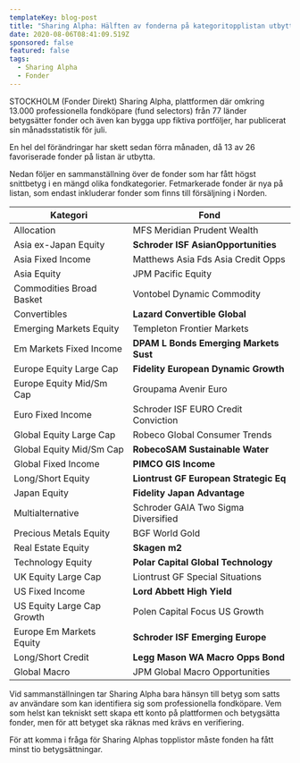 ```yaml
---
templateKey: blog-post
title: "Sharing Alpha: Hälften av fonderna på kategoritopplistan utbytta i juli"
date: 2020-08-06T08:41:09.519Z
sponsored: false
featured: false
tags:
  - Sharing Alpha
  - Fonder
---
```

STOCKHOLM (Fonder Direkt) Sharing Alpha, plattformen där omkring 13.000 professionella fondköpare (fund selectors) från 77 länder betygsätter fonder och även kan bygga upp fiktiva portföljer, har publicerat sin månadsstatistik för juli.

En hel del förändringar har skett sedan förra månaden, då 13 av 26 favoriserade fonder på listan är utbytta.

Nedan följer en sammanställning över de fonder som har fått högst snittbetyg i en mängd olika fondkategorier. Fetmarkerade fonder är nya på listan, som endast inkluderar fonder som finns till försäljning i Norden.



| **Kategori**               | **Fond**                               |
| -------------------------- | -------------------------------------- |
| Allocation                 | MFS Meridian Prudent Wealth            |
| Asia ex-Japan Equity       | **Schroder ISF AsianOpportunities**    |
| Asia Fixed Income          | Matthews Asia Fds Asia Credit Opps     |
| Asia Equity                | JPM Pacific Equity                     |
| Commodities Broad Basket   | Vontobel Dynamic Commodity             |
| Convertibles               | **Lazard Convertible Global**          |
| Emerging Markets Equity    | Templeton Frontier Markets             |
| Em Markets Fixed Income    | **DPAM L Bonds Emerging Markets Sust** |
| Europe Equity Large Cap    | **Fidelity European Dynamic Growth**   |
| Europe Equity Mid/Sm Cap   | Groupama Avenir Euro                   |
| Euro Fixed Income          | Schroder ISF EURO Credit Conviction    |
| Global Equity Large Cap    | Robeco Global Consumer Trends          |
| Global Equity Mid/Sm Cap   | **RobecoSAM Sustainable Water**        |
| Global Fixed Income        | **PIMCO GIS Income**                   |
| Long/Short Equity          | **Liontrust GF European Strategic Eq** |
| Japan Equity               | **Fidelity Japan Advantage**           |
| Multialternative           | Schroder GAIA Two Sigma Diversified    |
| Precious Metals Equity     | BGF World Gold                         |
| Real Estate Equity         | **Skagen m2**                          |
| Technology Equity          | **Polar Capital Global Technology**    |
| UK Equity Large Cap        | Liontrust GF Special Situations        |
| US Fixed Income            | **Lord Abbett High Yield**             |
| US Equity Large Cap Growth | Polen Capital Focus US Growth          |
| Europe Em Markets Equity   | **Schroder ISF Emerging Europe**       |
| Long/Short Credit          | **Legg Mason WA Macro Opps Bond**      |
| Global Macro               | JPM Global Macro Opportunities         |



Vid sammanställningen tar Sharing Alpha bara hänsyn till betyg som satts av användare som kan identifiera sig som professionella fondköpare. Vem som helst kan tekniskt sett skapa ett konto på plattformen och betygsätta fonder, men för att betyget ska räknas med krävs en verifiering.

För att komma i fråga för Sharing Alphas topplistor måste fonden ha fått minst tio betygsättningar.